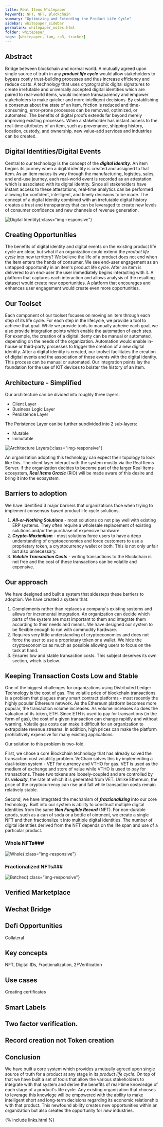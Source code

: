```yaml
---
title: Real Items Whitepaper 
keywords: NFT, NFT, Blockchain
summary: "Optimizing and Extending the Product Life Cycle"
sidebar: whitepaper_sidebar
permalink: whitepaper_notes.html
folder: whitepaper_
tags: [whitepaper, tam, cp3, tracker]
---
```


##  Abstract 

Bridge between blockchain and normal world.
A mutually agreed upon single source of truth in any ***product life cycle*** would allow stakeholders to bypass costly trust-building processes and thus increase efficiency and reduce costs. A technology that uses cryptographic digital signatures to create irrefutable and universally accepted digital identities which are paired to real-world items, would increase transaparency and empower stakeholders to make quicker and more intelligent decisions. By establishing a consenus about the state of an item, friction is reduced and time-consuming, error-prone processes can be removed, optimized, or automated.  The benefits of digital proofs extends far beyond merely improving existing processes. When a stakeholder has instant access to the real-time attributes of an item, such as provenance, shipping history, location, custody, and ownership, new value-add services and industries can be created.

## Digital Identities/Digital Events

Central to our technology is the concept of the ***digital identity***. An item begins its journey when a digital identity is created and assigned to that item.  As an item makes its way through the manufacturing, logistics, sales, and end-use journey, each real-world event is recorded as an attestation which is associated with its digital identity.  Since all stakeholders have instant access to these attestations, real-time analytics can be performed allowing for confident, intelligent, and timely decisions to be made.  The concept of a digital identity combined with an irrefutable digital history creates a trust and transparency that can be leveraged to create new levels of consumer confidence and new channels of revenue generation. 

![Digital Identity](whitepaper_digital_ids.svg){:class="img-responsive"}

##  Creating Opportunities 

The benefits of digital identity and digital events on the existing product life cycle are clear, but what if an organization could extend the _product life cycle_ into new territory?  We believe the life of a product does not end when the item enters the hands of consumer. We see end-user engagement as an untapped opportunity in an item's product life cycle.  After an item is delivered to an end-user the user immediately begins interacting with it.  A platform that captures each interaction and allows analysis of the resulting dataset would create new opportunities.  A platform that encourages and enhances user engagement would create even more opportunities.

## Our Toolset

Each component of our toolset focuses on moving an item through each step of its life cycle.  For each step in the lifecycle, we provide a tool to achieve that goal. While we provide tools to manually acheive each goal, we also provide integration points which enable the automation of each step.  For example, the creation of a digital identy can be manual or automated, depending on the needs of the organization.  Automation would enable in-house or third-party processes to trigger the creation of a new digital identity. After a digital identity is created, our toolset facilitates the creation of digital events and the association of those events with the digital identity.  This process can be manual or automated.  Our integration points lay the foundation for the use of IOT devices to bolster the history of an item.  

## Architecture - Simplified

Our architecture can be divided into roughly three layers:

* Client Layer
* Business Logic Layer
* Persistence Layer

The Peristence Layer can be further subdivided into 2 sub-layers:

* Mutable
* Immutable

![Architecture Layers](architecture_layers.svg){:class="img-responsive"}

An organization adopting this technology can expect their topology to look like this.  The client layer interact with the system mostly via the Real Items Server.  If the organization decides to become part of the larger Real Items ecosystem, ***Real Items Oracle*** (RIO) will be made aware of this desire and bring it into the ecosystem.

## Barriers to adoption

We have identified 3 major barriers that organizations face when trying to implement consensus-based product life cycle solutions.

1. ***All-or-Nothing Solutions*** - most solutions do not play well with existing ERP systems.  They often require a wholesale replacement of existing solutions and/or the purchase of expensive hardware.
2. ***Crypto-Maximilism*** - most solutions force users to have a deep understanding of cryptoeconomics and force customers to use a proprietary token, a cryptocurrency wallet or both.  This is not only unfair but also unnecessary.
3.  ***Volatile Transaction Costs*** - writing transactions to the Blockchain is not free and the cost of these transactions can be volatile and expensive.  

## Our approach

We have designed and built a system that sidesteps these barriers to adoption.  We have created a system that:

1. Complements rather than replaces a company's existing systems and allows for incremental integration.  An organization can decide which parts of the system are most important to them and integrate them according to their needs and means.  We have designed our system to be flexible enough to run with commodity hardware. 
2. Requires very little understanding of cryptoeconomics and does not force the user to use a proprietary token or a wallet.  We hide the cryptoeconomics as much as possible allowing users to focus on the task at hand.
3. Ensures low and stable transaction costs.  This subject deserves its own section, which is below.

## Keeping Transaction Costs Low and Stable 

One of the biggest challenges for organizations using Distributed Ledger Technology is the cost of gas.  The volatile price of blockchain transactions is a problem that plagues many smart contract platforms - most recently the highly popular Ethereum network.  As the Ethereum platform becomes more popular, the transaction volume increases.  As volume increases so does the valuation of its token, ETH.  Since ETH is used to pay for transactions (in the form of gas), the cost of a given transaction can change rapidly and without warning.  Volatile gas costs can make it difficult for an organization to extrapolate revenue streams. In addition, high prices can make the platform prohibitively expensive for many existing applications.  

Our solution to this problem is two-fold.  

First, we chose a core Blockchain technology that has already solved the transaction cost volatility problem. VeChain solves this by implementing a dual-token system - VET for currency and VTHO for gas. VET is used as the medium of exchange and store of value while VTHO is used to pay for transactions.  These two tokens are loosely-coupled and are controlled by its ***velocity***, the rate at which it is generated from VET.  Unlike Ethereum, the price of the cryptocurrency can rise and fall while transaction costs remain relatively stable.

Second, we have integrated the mechanism of ***fractionalizing*** into our core technology.  Built into our system is ability to construct multiple digital identities from the same ***Non Fungible Record*** (NFT).  For non-durable goods, such as a can of soda or a bottle of ointment, we create a single NFT and then fractionalize it into multiple digital identities.  The number of digital identities derived from the NFT depends on the life span and use of a particular product.

### Whole NFTs###

![Whole](whitepaper_durable.svg){:class="img-responsive"}

### Fractionalized NFTs###

![Batched](whitepaper_batched.svg){:class="img-responsive"}

## Verified Marketplace

## Wechat Bridge

## Defi Opportunities

Collateral

## Key concepts

NFT, Digital IDs, Fractionalization, 2FVerification

## Use cases

Creating certificates

## Smart Labels

## Two factor verification.

## Record creation not Token creation

## Conclusion

We have built a core system which provides a mutually agreed upon single source of truth for a product at any stage in its _product life cycle_.  On top of that we have built a set of tools that allow the various stakeholders to integrate with that system and derive the benefits of real-time knowledge of each stage of a product's life cycle.  Any existing organization that chooses to leverage this knowlege will be empowered with the ability to make intelligent short and long-term decisions regarding its economic relationship with that product.  This newfound ability creates new opportunities within an organization but also creates the opportunity for _new_ industries.


{% include links.html %}
